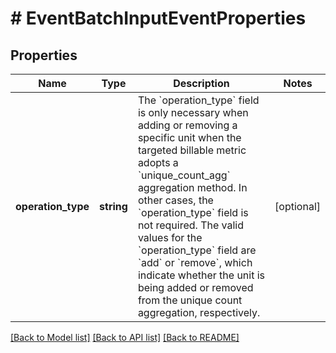 # # EventBatchInputEventProperties

## Properties

Name | Type | Description | Notes
------------ | ------------- | ------------- | -------------
**operation_type** | **string** | The &#x60;operation_type&#x60; field is only necessary when adding or removing a specific unit when the targeted billable metric adopts a &#x60;unique_count_agg&#x60; aggregation method. In other cases, the &#x60;operation_type&#x60; field is not required. The valid values for the &#x60;operation_type&#x60; field are &#x60;add&#x60; or &#x60;remove&#x60;, which indicate whether the unit is being added or removed from the unique count aggregation, respectively. | [optional]

[[Back to Model list]](../../README.md#models) [[Back to API list]](../../README.md#endpoints) [[Back to README]](../../README.md)
